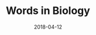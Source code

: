 ---
layout: project
type: project
image: images/wordsinbio.jpg
title: Words in Biology
projecturl: https://github.com/kejriwalrahul/Words-in-Biology
# All dates must be YYYY-MM-DD format!
date: 2018-04-12
labels:
  - Python
  - NLP
summary: 
  Exploration of unsupervised word segmentation techniques and application towards protein classification
---
